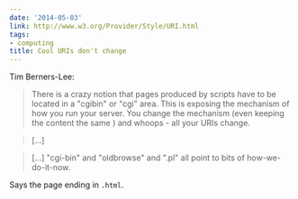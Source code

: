 ```yaml
---
date: '2014-05-03'
link: http://www.w3.org/Provider/Style/URI.html
tags:
- computing
title: Cool URIs don't change
---
```


Tim Berners-Lee:

>There is a crazy notion that pages produced by scripts have to be located in a "cgibin" or "cgi" area. This is exposing the mechanism of how you run your server. You change the mechanism (even keeping the content the same ) and whoops - all your URIs change.

>[...]

>[...] "cgi-bin" and "oldbrowse" and ".pl" all point to bits of how-we-do-it-now.

Says the page ending in `.html`.
